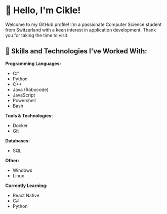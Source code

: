 # 👋 Hello, I'm Cikle!

Welcome to my GitHub profile! I'm a passionate Computer Science student from Switzerland with a keen interest in application development. Thank you for taking the time to visit.

## 💼 Skills and Technologies I've Worked With:

**Programming Languages:**
- C#
- Python
- C++
- Java (Robocode)
- JavaScript
- Powershell
- Bash

**Tools & Technologies:**
- Docker
- Git

**Databases:**
- SQL

**Other:**
- Windows
- Linux

**Currently Learning:**
- React Native
- C#
- Python
